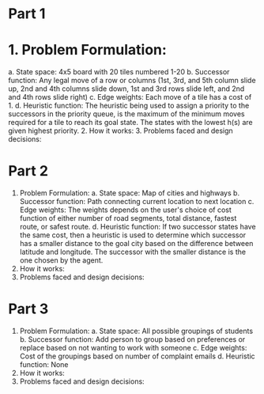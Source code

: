 # Part 1
# 1. Problem Formulation:
   a. State space: 4x5 board with 20 tiles numbered 1-20
   b. Successor function: Any legal move of a row or columns (1st, 3rd, and 5th column slide up, 2nd and 4th columns slide down, 1st and 3rd rows slide left, and 2nd and 4th rows
                          slide right)
   c. Edge weights: Each move of a tile has a cost of 1.
   d. Heuristic function: The heuristic being used to assign a priority to the successors in the priority queue, is the maximum of the minimum moves required for a tile to reach
                          its goal state. The states with the lowest h(s) are given highest priority.
2. How it works:
3. Problems faced and design decisions:

# Part 2
1. Problem Formulation:
  a. State space: Map of cities and highways
  b. Successor function: Path connecting current location to next location
  c. Edge weights: The weights depends on the user's choice of cost function of either number of road segments, total distance, fastest route, or safest route. 
  d. Heuristic function: If two successor states have the same cost, then a heuristic is used to determine which successor has a smaller distance to the goal city based on
                         the difference between latitude and longitude. The successor with the smaller distance is the one chosen by the agent. 
2. How it works: 
3. Problems faced and design decisions:

# Part 3
1. Problem Formulation:
  a. State space: All possible groupings of students
  b. Successor function: Add person to group based on preferences or replace based on not wanting to work with someone
  c. Edge weights: Cost of the groupings based on number of complaint emails
  d. Heuristic function: None
2. How it works:
3. Problems faced and design decisions:
